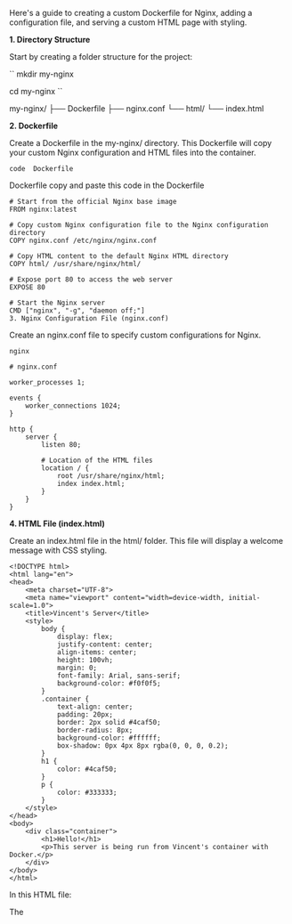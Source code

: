 Here's a guide to creating a custom Dockerfile for Nginx, adding a configuration file, and serving a custom HTML page with styling.

**1. Directory Structure**

Start by creating a folder structure for the project:

`` mkdir my-nginx

  cd my-nginx
``

my-nginx/
├── Dockerfile
├── nginx.conf
└── html/
    └── index.html


**2. Dockerfile**

Create a Dockerfile in the my-nginx/ directory. This Dockerfile will copy your custom Nginx configuration and HTML files into the container.

``code  Dockerfile``

Dockerfile
copy and paste this code in the Dockerfile
```
# Start from the official Nginx base image
FROM nginx:latest

# Copy custom Nginx configuration file to the Nginx configuration directory
COPY nginx.conf /etc/nginx/nginx.conf

# Copy HTML content to the default Nginx HTML directory
COPY html/ /usr/share/nginx/html/

# Expose port 80 to access the web server
EXPOSE 80

# Start the Nginx server
CMD ["nginx", "-g", "daemon off;"]
3. Nginx Configuration File (nginx.conf)

```
Create an nginx.conf file to specify custom configurations for Nginx.

```
nginx

# nginx.conf

worker_processes 1;

events {
    worker_connections 1024;
}

http {
    server {
        listen 80;
        
        # Location of the HTML files
        location / {
            root /usr/share/nginx/html;
            index index.html;
        }
    }
}

```


**4. HTML File (index.html)**

Create an index.html file in the html/ folder. This file will display a welcome message with CSS styling.

```
<!DOCTYPE html>
<html lang="en">
<head>
    <meta charset="UTF-8">
    <meta name="viewport" content="width=device-width, initial-scale=1.0">
    <title>Vincent's Server</title>
    <style>
        body {
            display: flex;
            justify-content: center;
            align-items: center;
            height: 100vh;
            margin: 0;
            font-family: Arial, sans-serif;
            background-color: #f0f0f5;
        }
        .container {
            text-align: center;
            padding: 20px;
            border: 2px solid #4caf50;
            border-radius: 8px;
            background-color: #ffffff;
            box-shadow: 0px 4px 8px rgba(0, 0, 0, 0.2);
        }
        h1 {
            color: #4caf50;
        }
        p {
            color: #333333;
        }
    </style>
</head>
<body>
    <div class="container">
        <h1>Hello!</h1>
        <p>This server is being run from Vincent's container with Docker.</p>
    </div>
</body>
</html>

```

In this HTML file:

The <style> block adds basic styling, including centering the content, background colors, and shadow effects.
The message "This server is being run from Vincent's container with Docker" is displayed in a styled box.

**5. Build and Run the Docker Container**

In your terminal, navigate to the my-nginx/ directory and build the Docker image.

```
docker build -t vincent-nginx .
```

Run the Docker container:


``sudo docker run -d -p 8080:80 --name vincent-nginx-container vincent-nginx``

Now, open your browser and navigate to http://localhost:8080. You should see the custom-styled message: "Hello! This server is being run from Vincent's container with Docker."

Explanation
``Dockerfile:`` Sets up Nginx with custom configuration and HTML files.

``nginx.conf:`` Configures Nginx to serve files from the /usr/share/nginx/html directory.

``index.html:`` Displays a custom message with CSS styling.

This setup provides a customized Nginx server running in a Docker container with a styled HTML message.



To push the Docker image to Docker Hub, you'll need to follow these steps:

Login to Docker Hub (if not already logged in).
Tag the image with your Docker Hub username.
Push the image to Docker Hub.
Here’s a detailed guide to accomplish this:

**Step 5: Login to Docker Hub**

If you haven’t logged into Docker Hub yet, use the following command:


**docker login -u **

You’ll be prompted to enter your Docker Hub username and password.

**Step 2: Tag the Image**
To push the image to Docker Hub, you need to tag it with your Docker Hub repository name. The tag format should be username/repository:tag.

For example, if your Docker Hub username is vincent, tag the image as follows:


``sudo docker tag vincent-nginx vincent/vincent-nginx:latest``

Here:

vincent-nginx is the local image name.
vincent/vincent-nginx:latest is the tagged name that includes your Docker Hub username.

**Step 3: Push the Image to Docker Hub**

Now, push the tagged image to Docker Hub:


``sudo docker push vincent/vincent-nginx:latest``
This will upload the image to your Docker Hub repository vincent/vincent-nginx.

**Step 4: Verify the Image on Docker Hub**

After the push completes, you can verify it by logging into your Docker Hub account and checking the repository.


Now, your image vincent/vincent-nginx:latest should be publicly available on Docker Hub, and you (or anyone else) can pull it using:

``sudo docker pull vincent/vincent-nginx:latest``

Replace vincent with your Docker Hub username as needed.